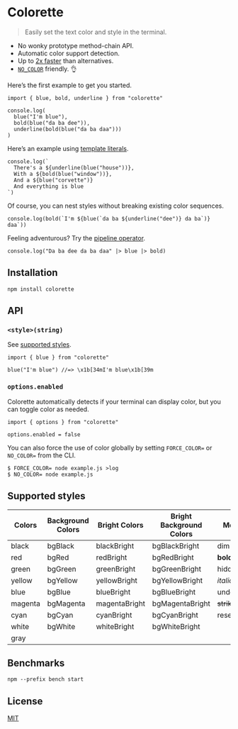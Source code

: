 Colorette
=========

> Easily set the text color and style in the terminal.

-   No wonky prototype method-chain API.
-   Automatic color support detection.
-   Up to [2x faster](#benchmarks) than alternatives.
-   [`NO_COLOR`](https://no-color.org) friendly. 👌

Here’s the first example to get you started.

    import { blue, bold, underline } from "colorette"

    console.log(
      blue("I'm blue"),
      bold(blue("da ba dee")),
      underline(bold(blue("da ba daa")))
    )

Here’s an example using [template literals](https://developer.mozilla.org/en-US/docs/Web/JavaScript/Reference/Template_literals).

    console.log(`
      There's a ${underline(blue("house"))},
      With a ${bold(blue("window"))},
      And a ${blue("corvette")}
      And everything is blue
    `)

Of course, you can nest styles without breaking existing color sequences.

    console.log(bold(`I'm ${blue(`da ba ${underline("dee")} da ba`)} daa`))

Feeling adventurous? Try the [pipeline operator](https://github.com/tc39/proposal-pipeline-operator).

    console.log("Da ba dee da ba daa" |> blue |> bold)

Installation
------------

    npm install colorette

API
---

### `<style>(string)`

See [supported styles](#supported-styles).

    import { blue } from "colorette"

    blue("I'm blue") //=> \x1b[34mI'm blue\x1b[39m

### `options.enabled`

Colorette automatically detects if your terminal can display color, but you can toggle color as needed.

    import { options } from "colorette"

    options.enabled = false

You can also force the use of color globally by setting `FORCE_COLOR=` or `NO_COLOR=` from the CLI.

    $ FORCE_COLOR= node example.js >log
    $ NO_COLOR= node example.js

Supported styles
----------------

<table><thead><tr class="header"><th>Colors</th><th>Background Colors</th><th>Bright Colors</th><th>Bright Background Colors</th><th>Modifiers</th></tr></thead><tbody><tr class="odd"><td>black</td><td>bgBlack</td><td>blackBright</td><td>bgBlackBright</td><td>dim</td></tr><tr class="even"><td>red</td><td>bgRed</td><td>redBright</td><td>bgRedBright</td><td><strong>bold</strong></td></tr><tr class="odd"><td>green</td><td>bgGreen</td><td>greenBright</td><td>bgGreenBright</td><td>hidden</td></tr><tr class="even"><td>yellow</td><td>bgYellow</td><td>yellowBright</td><td>bgYellowBright</td><td><em>italic</em></td></tr><tr class="odd"><td>blue</td><td>bgBlue</td><td>blueBright</td><td>bgBlueBright</td><td><span class="underline">underline</span></td></tr><tr class="even"><td>magenta</td><td>bgMagenta</td><td>magentaBright</td><td>bgMagentaBright</td><td><del>strikethrough</del></td></tr><tr class="odd"><td>cyan</td><td>bgCyan</td><td>cyanBright</td><td>bgCyanBright</td><td>reset</td></tr><tr class="even"><td>white</td><td>bgWhite</td><td>whiteBright</td><td>bgWhiteBright</td><td></td></tr><tr class="odd"><td>gray</td><td></td><td></td><td></td><td></td></tr></tbody></table>

Benchmarks
----------

    npm --prefix bench start

License
-------

[MIT](LICENSE.md)
